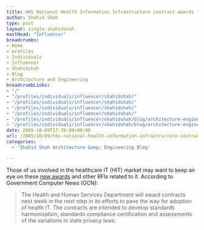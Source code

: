 ```yaml
---
title: HHS National Health Information Infrastructure contract awards forthcoming
author: Shahid Shah
type: post
layout: single-shahidshah
mastHead: "Influencer"
breadcrumbs:
- Home
- profiles
- Individuals
- Influencer
- Shahidshah
- Blog
- Architecture and Engineering
breadcrumbLinks:
- "/"
- "/profiles/individuals/influencer/shahidshah/"
- "/profiles/individuals/influencer/shahidshah/"
- "/profiles/individuals/influencer/shahidshah/"
- "/profiles/individuals/influencer/shahidshah/"
- "/profiles/individuals/influencer/shahidshah/blog/architecture-engineering/"
- "/profiles/individuals/influencer/shahidshah/blog/architecture-engineering/"
date: 2005-10-09T17:30:09+00:00
url: /2005/10/09/hhs-national-health-information-infrastructure-contract-awards-forthcoming/
categories:
  - 'Shahid Shah Architecture &amp; Engineering Blog'

---
```

Those of us involved in the healthcare IT (HIT) market may want to keep an eye on these [new awards][1] and other RFIs related to it. According to Government Computer News (GCN):

> The Health and Human Services Department will award contracts next week in the next step in its efforts to pave the way for adoption of health IT. The contracts are intended to develop standards harmonization, standards compliance certification and assessments of the variations in state privacy laws.

 [1]: http://www.gcn.com/vol1_no1/daily-updates/37159-1.html